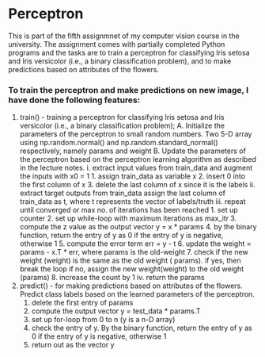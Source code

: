 # Perceptron

This is part of the fifth assignmnet of my computer vision course in the university. The assignment comes with partially completed Python programs and the tasks are to train a perceptron for classifying Iris setosa and Iris versicolor (i.e., a binary classification problem), and to make predictions based on attributes of the flowers.


### To train the perceptron and make predictions on new image, I have done the following features:

1. train() - training a perceptron for classifying Iris setosa and Iris versicolor (i.e., a binary classification problem);
    A. Initialize the parameters of the perceptron to small random numbers.
       Two 5-D array using np.random.normal() and np.random.standard_normal() respectively, namely params and weight
    B. Update the parameters of the perceptron based on the perceptron learning algorithm as described in the lecture notes.
          i.   extract input values from train_data and augment the inputs with x0 = 1
                1. assign train_data as variable x
                2. insert 0 into the first column of x
                3. delete the last column of x since it is the labels
          ii.  extract target outputs from train_data
                assign the last column of train_data as t, where t represents the vector of labels/truth
          iii. repeat until converged or max no. of iterations has been reached
                1. set up counter
                2. set up while-loop with maximum iterations as max_itr
                3. compute the z value as the output vector y = x * params
                4. by the binary function, return the entry of y as 0 if the entry of y is negative, otherwise 1
                5. compute the error term err = y - t
                6. update the weight = params - x.T * err, where params is the old-weight
                7. check if the new weight (weight) is the same as the old weight ( params).
                      if yes, then break the loop
                      if no, assign the new weight(weight) to the old weight (params)
                8. increase the count by 1
          iv.  return the params
2. predict() - for making predictions based on attributes of the flowers.
    Predict class labels based on the learned parameters of the perceptron.
      1.  delete the first entry of params
      2.  compute the output vector y = test_data * params.T
      3.  set up for-loop from 0 to n (y is a n-D array)
      4.  check the entry of y. By the binary function, return the entry of y as 0 if the entry of y is negative, otherwise 1
      5.  return out as the vector y  
